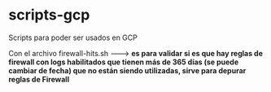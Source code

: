# scripts-gcp
Scripts para poder ser usados en GCP


Con el archivo firewall-hits.sh ---> **es para validar si es que hay reglas de firewall con logs habilitados que tienen más de 365 días (se puede cambiar de fecha) que no están siendo utilizadas, sirve para depurar reglas de Firewall**
